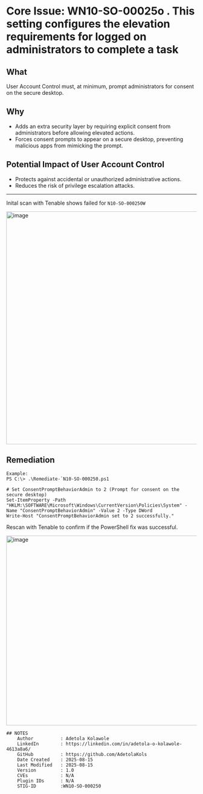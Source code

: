 # Core Issue: WN10-SO-00025o . This setting configures the elevation requirements for logged on administrators to complete a task 

## What
User Account Control must, at minimum, prompt administrators for consent on the secure desktop.

## Why
- Adds an extra security layer by requiring explicit consent from administrators before allowing elevated actions.
- Forces consent prompts to appear on a secure desktop, preventing malicious apps from mimicking the prompt.

## Potential Impact of User Account Control
-  Protects against accidental or unauthorized administrative actions.
-  Reduces the risk of privilege escalation attacks.
---
Inital scan with Tenable shows failed for `N10-SO-000250W`

<img width="1918" height="617" alt="image" src="https://github.com/user-attachments/assets/91d9af68-ce83-4604-9997-954a994c7a11" />

## Remediation
    Example:
    PS C:\> .\Remediate-`N10-SO-000250.ps1
```
# Set ConsentPromptBehaviorAdmin to 2 (Prompt for consent on the secure desktop)
Set-ItemProperty -Path "HKLM:\SOFTWARE\Microsoft\Windows\CurrentVersion\Policies\System" -Name "ConsentPromptBehaviorAdmin" -Value 2 -Type DWord
Write-Host "ConsentPromptBehaviorAdmin set to 2 successfully."

```
Rescan with Tenable to confirm if the PowerShell fix was successful.

<img width="1862" height="503" alt="image" src="https://github.com/user-attachments/assets/2e7645c7-57de-493a-b422-050acdcb50c2" />

```
## NOTES
    Author          : Adetola Kolawole
    LinkedIn        : https://linkedin.com/in/adetola-o-kolawole-4613a8a6/
    GitHub          : https://github.com/AdetolaKols
    Date Created    : 2025-08-15
    Last Modified   : 2025-08-15
    Version         : 1.0
    CVEs            : N/A
    Plugin IDs      : N/A
    STIG-ID         :WN10-SO-000250
